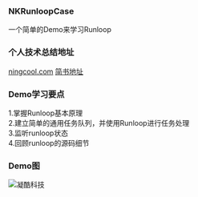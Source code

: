 ### NKRunloopCase
一个简单的Demo来学习Runloop

### 个人技术总结地址
[ningcool.com](http://www.ningcool.com/ "凝酷科技")
[简书地址](https://www.jianshu.com/u/46cf865d218f "凝酷科技")

### Demo学习要点
1.掌握Runloop基本原理  
2.建立简单的通用任务队列，并使用Runloop进行任务处理  
3.监听runloop状态  
4.回顾runloop的源码细节  

### Demo图
![凝酷科技](https://raw.githubusercontent.com/wiki/wenlanhuitai/NKRunloopCase/Untitled.gif)
